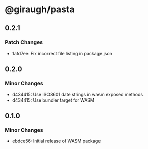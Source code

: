 # @giraugh/pasta

## 0.2.1

### Patch Changes

- 1afd7ee: Fix incorrect file listing in package.json

## 0.2.0

### Minor Changes

- d434415: Use ISO8601 date strings in wasm exposed methods
- d434415: Use bundler target for WASM

## 0.1.0

### Minor Changes

- ebdce56: Initial release of WASM package
